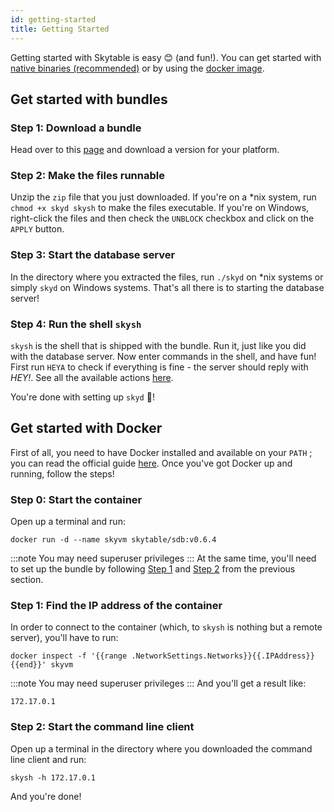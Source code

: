 ```yaml
---
id: getting-started
title: Getting Started
---
```


Getting started with Skytable is easy 😊 (and fun!). You can get started with [native binaries (recommended)](#get-started-with-bundles) or by using the [docker image](#get-started-with-docker).

## Get started with bundles

### Step 1: Download a bundle

Head over to this [page](https://github.com/skytable/skytable/releases/tag/v0.6.4) and download a version for your platform.

### Step 2: Make the files runnable

Unzip the `zip` file that you just downloaded. If you're on a \*nix system, run `chmod +x skyd skysh` to make the files executable. If you're on Windows, right-click the files and then check the `UNBLOCK` checkbox and click on the `APPLY` button.

### Step 3: Start the database server

In the directory where you extracted the files, run `./skyd` on \*nix systems or simply `skyd` on Windows systems. That's all there is to starting the database server!

### Step 4: Run the shell `skysh`

`skysh` is the shell that is shipped with the bundle. Run it, just like you did with the database server. Now enter commands in the shell, and have fun! First run `HEYA` to check if everything is fine - the server should reply with _HEY!_.
See all the available actions [here](actions-overview).

You're done with setting up `skyd` 🎉!

## Get started with Docker

First of all, you need to have Docker installed and available on your `PATH` ; you can read the official guide [here](https://docs.docker.com/get-docker/). Once you've got Docker up and running, follow the steps!

### Step 0: Start the container

Open up a terminal and run:

```
docker run -d --name skyvm skytable/sdb:v0.6.4
```

:::note
You may need superuser privileges
:::
At the same time, you'll need to set up the bundle by following [Step 1](#step-1-download-a-bundle) and [Step 2](#step-2-make-the-files-runnable) from the previous section.

### Step 1: Find the IP address of the container

In order to connect to the container (which, to `skysh` is nothing but a remote server), you'll have to run:

```shell
docker inspect -f '{{range .NetworkSettings.Networks}}{{.IPAddress}}{{end}}' skyvm
```

:::note
You may need superuser privileges
:::
And you'll get a result like:

```text
172.17.0.1
```

### Step 2: Start the command line client

Open up a terminal in the directory where you downloaded the command line client and run:

```shell
skysh -h 172.17.0.1
```

And you're done!
